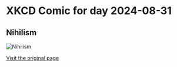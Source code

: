 
# XKCD Comic for day 2024-08-31

## Nihilism

![Nihilism](https://imgs.xkcd.com/comics/nihilism.png "Why can't you have normal existential angst like all the other boys?")

[Visit the original page](https://xkcd.com/167/)
